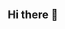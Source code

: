 ## Hi there 👋

<!--
**AnthonyCostaCrosciatte/AnthonyCostaCrosciatte** is a ✨ _special_ ✨ repository because its `README.md` (this file) appears on your GitHub profile.

Here are some ideas to get you started:

- 🔭 I’m currently working on: studying at a university and developing simple games.
- 🌱 I’m currently learning: C#, PHP, Javascript, Python. I would like to learn C++.
- 👯 I’m looking to collaborate on ...
- 🤔 I’m looking for help with: C++, looking for opportunity to develop games with C++ and Unreal Engine 5.
- 💬 Ask me about:
- 📫 How to reach me: E-mail - tonycrosciatti@gmail.com
- ⚡ Fun fact: I like videogames, dream of being a game developer, I love drawing, reading and learning new things.

